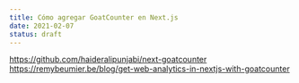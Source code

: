 ```yaml
---
title: Cómo agregar GoatCounter en Next.js
date: 2021-02-07
status: draft
---
```


<https://github.com/haideralipunjabi/next-goatcounter>
<https://remybeumier.be/blog/get-web-analytics-in-nextjs-with-goatcounter>

